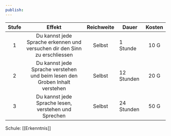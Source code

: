 ```yaml
---
publish:
---
```


| **Stufe** |                                 **Effekt**                                  | **Reichweite** | Dauer      | **Kosten** |
| :-------: | :-------------------------------------------------------------------------: | :------------: | ---------- | :--------: |
|     1     | Du kannst jede Sprache erkennen und versuchen dir den Sinn zu erschliessen  |     Selbst     | 1 Stunde   |    10 G    |
|     2     | Du kannst jede Sprache verstehen und beim lesen den Groben Inhalt verstehen |     Selbst     | 12 Stunden |    20 G    |
|     3     |            Du kannst jede Sprache lesen, verstehen und Sprechen             |     Selbst     | 24 Stunden |    50 G    |
Schule: [[Erkenntnis]]
